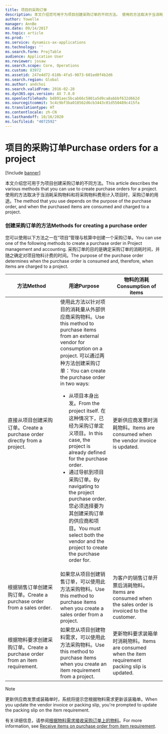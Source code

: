 ```yaml
---
title: 项目的采购订单
description: 本文介绍您可用于为项目创建采购订单的不同方法。 使用的方法取决于当消耗采购物料和将采购物料费用计入项目时，采购订单的用途。
author: Yowelle
manager: AnnBe
ms.date: 09/14/2017
ms.topic: article
ms.prod: ''
ms.service: dynamics-ax-applications
ms.technology: ''
ms.search.form: ProjTable
audience: Application User
ms.reviewer: josaw
ms.search.scope: Core, Operations
ms.custom: 83972
ms.assetid: 247e4d72-610b-4fa5-9873-601ed0f4b2d6
ms.search.region: Global
ms.author: andchoi
ms.search.validFrom: 2016-02-28
ms.dyn365.ops.version: AX 7.0.0
ms.openlocfilehash: bd891aec5bcab66c5801a5d9ca8abbbf632d662d
ms.sourcegitcommit: 5c4c9bf3ba018562d6cb3443c01d550489c415fa
ms.translationtype: HT
ms.contentlocale: zh-CN
ms.lasthandoff: 10/16/2020
ms.locfileid: "4072592"
---
```

# <a name="purchase-orders-for-a-project"></a><span data-ttu-id="83e62-104">项目的采购订单</span><span class="sxs-lookup"><span data-stu-id="83e62-104">Purchase orders for a project</span></span>

[!include [banner](../includes/banner.md)]

<span data-ttu-id="83e62-105">本文介绍您可用于为项目创建采购订单的不同方法。</span><span class="sxs-lookup"><span data-stu-id="83e62-105">This article describes the various methods that you can use to create purchase orders for a project.</span></span> <span data-ttu-id="83e62-106">使用的方法取决于当消耗采购物料和将采购物料费用计入项目时，采购订单的用途。</span><span class="sxs-lookup"><span data-stu-id="83e62-106">The method that you use depends on the purpose of the purchase order, and when the purchased items are consumed and charged to a project.</span></span>

### <a name="methods-for-creating-a-purchase-order"></a><span data-ttu-id="83e62-107">创建采购订单的方法</span><span class="sxs-lookup"><span data-stu-id="83e62-107">Methods for creating a purchase order</span></span>

<span data-ttu-id="83e62-108">您可以使用以下方法之一在“项目”管理与核算中创建一个采购订单。</span><span class="sxs-lookup"><span data-stu-id="83e62-108">You can use one of the following methods to create a purchase order in Project management and accounting.</span></span> <span data-ttu-id="83e62-109">采购订单的目的是确定采购订单的消耗时间，并随之确定对项目物料计费的时间。</span><span class="sxs-lookup"><span data-stu-id="83e62-109">The purpose of the purchase order determines when the purchase order is consumed and, therefore, when items are charged to a project.</span></span>

<table>
<colgroup>
<col width="33%" />
<col width="33%" />
<col width="33%" />
</colgroup>
<thead>
<tr class="header">
<th><span data-ttu-id="83e62-110">方法</span><span class="sxs-lookup"><span data-stu-id="83e62-110">Method</span></span></th>
<th><span data-ttu-id="83e62-111">用途</span><span class="sxs-lookup"><span data-stu-id="83e62-111">Purpose</span></span></th>
<th><span data-ttu-id="83e62-112">物料的消耗</span><span class="sxs-lookup"><span data-stu-id="83e62-112">Consumption of items</span></span></th>
</tr>
</thead>
<tbody>
<tr class="odd">
<td><span data-ttu-id="83e62-113">直接从项目创建采购订单。</span><span class="sxs-lookup"><span data-stu-id="83e62-113">Create a purchase order directly from a project.</span></span></td>
<td><span data-ttu-id="83e62-114">使用此方法以针对项目的消耗量从外部供应商采购物料。</span><span class="sxs-lookup"><span data-stu-id="83e62-114">Use this method to purchase items from an external vendor for consumption on a project.</span></span> <span data-ttu-id="83e62-115">可以通过两种方法创建采购订单：</span><span class="sxs-lookup"><span data-stu-id="83e62-115">You can create the purchase order in two ways:</span></span>
<ul>
<li><span data-ttu-id="83e62-116">从项目本身出发。</span><span class="sxs-lookup"><span data-stu-id="83e62-116">From the project itself.</span></span> <span data-ttu-id="83e62-117">在这种情况下，已经为采购订单定义项目。</span><span class="sxs-lookup"><span data-stu-id="83e62-117">In this case, the project is already defined for the purchase order.</span></span></li>
<li><span data-ttu-id="83e62-118">通过导航到项目采购订单。</span><span class="sxs-lookup"><span data-stu-id="83e62-118">By navigating to the project purchase order.</span></span> <span data-ttu-id="83e62-119">您必须选择要为其创建采购订单的供应商和项目。</span><span class="sxs-lookup"><span data-stu-id="83e62-119">You must select both the vendor and the project to create the purchase order for.</span></span></li>
</ul></td>
<td><span data-ttu-id="83e62-120">更新供应商发票时消耗物料。</span><span class="sxs-lookup"><span data-stu-id="83e62-120">Items are consumed when the vendor invoice is updated.</span></span></td>
</tr>
<tr class="even">
<td><span data-ttu-id="83e62-121">根据销售订单创建采购订单。</span><span class="sxs-lookup"><span data-stu-id="83e62-121">Create a purchase order from a sales order.</span></span></td>
<td><span data-ttu-id="83e62-122">如果您从项目创建销售订单，可以使用此方法采购物料。</span><span class="sxs-lookup"><span data-stu-id="83e62-122">Use this method to purchase items when you create a sales order from a project.</span></span></td>
<td><span data-ttu-id="83e62-123">为客户的销售订单开票后消耗物料。</span><span class="sxs-lookup"><span data-stu-id="83e62-123">Items are consumed when the sales order is invoiced to the customer.</span></span></td>
</tr>
<tr class="odd">
<td><span data-ttu-id="83e62-124">根据物料要求创建采购订单。</span><span class="sxs-lookup"><span data-stu-id="83e62-124">Create a purchase order from an item requirement.</span></span></td>
<td><span data-ttu-id="83e62-125">如果您从项目创建物料需求，可以使用此方法采购物料。</span><span class="sxs-lookup"><span data-stu-id="83e62-125">Use this method to purchase items when you create an item requirement from a project.</span></span></td>
<td><span data-ttu-id="83e62-126">更新物料要求装箱单时消耗物料。</span><span class="sxs-lookup"><span data-stu-id="83e62-126">Items are consumed when the item requirement packing slip is updated.</span></span></td>
</tr>
</tbody>
</table>

> [!NOTE] 
> <span data-ttu-id="83e62-127">更新供应商发票或装箱单时，系统将提示您根据物料需求更新该装箱单。</span><span class="sxs-lookup"><span data-stu-id="83e62-127">When you update the vendor invoice or packing slip, you're prompted to update the packing slip on the item requirement.</span></span>

<span data-ttu-id="83e62-128">有关详细信息，请参阅[根据物料需求接收采购订单上的物料](tasks/receive-items-purchase-order-item-requirement.md)。</span><span class="sxs-lookup"><span data-stu-id="83e62-128">For more information, see [Receive items on purchase order from item requirement](tasks/receive-items-purchase-order-item-requirement.md).</span></span>

